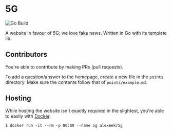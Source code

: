 # 5G

![Go Build](https://github.com/elitisgroup/5G/workflows/Go%20Build/badge.svg)

A website in favour of 5G; we love fake news.
Written in Go with its template lib.

## Contributors

You're able to contribute by making PRs (pull requests).

To add a question/answer to the homepage, create a new file in the `points` directory.
Make sure the contents follow that of `points/example.md`.

## Hosting

While hosting the website isn't exactly required in the slightest,
you're able to easily with [Docker](https://hub.docker.com/r/alexeek/5g).

```shell script
$ docker run -it --rm -p 80:80 --name 5g alexeek/5g
```